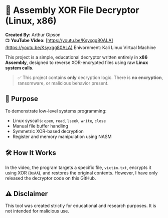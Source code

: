 # 🔐 Assembly XOR File Decryptor (Linux, x86)
**Created By:** Arthur Gipson  
📺 **YouTube Video:** [https://youtu.be/Ksyxgg80ALA](https://youtu.be/Ksyxgg80ALA)
Enivornment: Kali Linux Virtual Machine

This project is a simple, educational decryptor written entirely in **x86 Assembly**, designed to reverse XOR-encrypted files using raw **Linux system calls**.

> ✅ This project contains **only** decryption logic. There is **no encryption**, ransomware, or malicious behavior present.

## 🧠 Purpose
To demonstrate low-level systems programming:
- Linux syscalls: `open`, `read`, `lseek`, `write`, `close`
- Manual file buffer handling
- Symmetric XOR-based decryption
- Register and memory manipulation using NASM

## 🛠️ How It Works
In the video, the program targets a specific file, `victim.txt`, encrypts it using XOR (`0xAA`), and restores the original contents. However, I have only released the decryptor code on this GitHub.

## ⚠️ Disclaimer
This tool was created strictly for educational and research purposes. It is not intended for malicious use.
